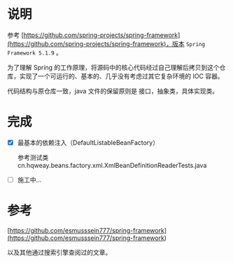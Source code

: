 # 说明
参考 [https://github.com/spring-projects/spring-framework](https://github.com/spring-projects/spring-framework)，版本 `Spring Framework 5.1.9` 。

为了理解 Spring 的工作原理，将源码中的核心代码经过自己理解后拷贝到这个仓库，实现了一个可运行的、基本的、几乎没有考虑过其它复杂环境的 IOC 容器。

代码结构与原仓库一致，java 文件的保留原则是 接口，抽象类，具体实现类。

# 完成
- [x] 最基本的依赖注入（DefaultListableBeanFactory）

    参考测试类 cn.hqweay.beans.factory.xml.XmlBeanDefinitionReaderTests.java
- [ ] 施工中...

# 参考

[https://github.com/esmusssein777/spring-framework](<https://github.com/esmusssein777/spring-framework>)

以及其他通过搜索引擎查阅过的文章。

